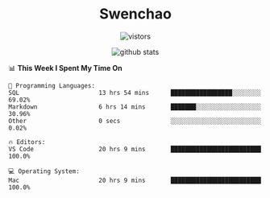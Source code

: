 <h1 align="center">Swenchao</h3>

<p align="center">
  <img src="https://visitor-badge.glitch.me/badge?page_id=Swenchao" alt="vistors" />
</p>

<p align="center">
  <img src="https://github-readme-stats.vercel.app/api?username=Swenchao&count_private=true&show_icons=true&theme=vue-dark&hide_title=true" alt="github stats" />
</p>

<!--START_SECTION:waka-->
📊 **This Week I Spent My Time On** 

```text
💬 Programming Languages: 
SQL                      13 hrs 54 mins      █████████████████░░░░░░░░   69.02% 
Markdown                 6 hrs 14 mins       ███████░░░░░░░░░░░░░░░░░░   30.96% 
Other                    0 secs              ░░░░░░░░░░░░░░░░░░░░░░░░░   0.02%

🔥 Editors: 
VS Code                  20 hrs 9 mins       █████████████████████████   100.0%

💻 Operating System: 
Mac                      20 hrs 9 mins       █████████████████████████   100.0%

```


<!--END_SECTION:waka-->
